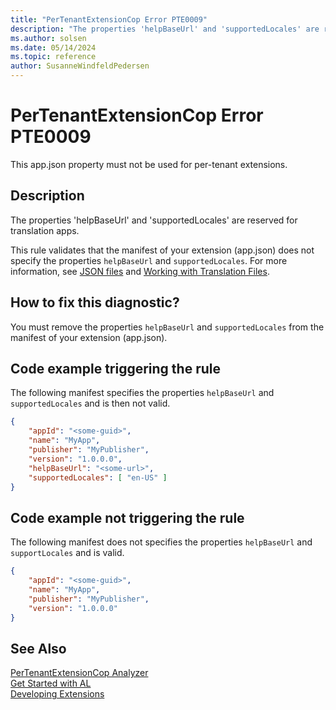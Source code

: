 ```yaml
---
title: "PerTenantExtensionCop Error PTE0009"
description: "The properties 'helpBaseUrl' and 'supportedLocales' are reserved for translation apps."
ms.author: solsen
ms.date: 05/14/2024
ms.topic: reference
author: SusanneWindfeldPedersen
---
```

[//]: # (START>DO_NOT_EDIT)
[//]: # (IMPORTANT:Do not edit any of the content between here and the END>DO_NOT_EDIT.)
[//]: # (Any modifications should be made in the .xml files in the ModernDev repo.)
# PerTenantExtensionCop Error PTE0009
This app.json property must not be used for per-tenant extensions.

## Description
The properties 'helpBaseUrl' and 'supportedLocales' are reserved for translation apps.

[//]: # (IMPORTANT: END>DO_NOT_EDIT)

This rule validates that the manifest of your extension (app.json) does not specify the properties `helpBaseUrl` and `supportedLocales`.
For more information, see [JSON files](../devenv-json-files.md) and [Working with Translation Files](../devenv-work-with-translation-files.md).

## How to fix this diagnostic?

You must remove the properties `helpBaseUrl` and `supportedLocales` from the manifest of your extension (app.json).

## Code example triggering the rule

The following manifest specifies the properties `helpBaseUrl` and `supportedLocales` and is then not valid.

```JSON
{
    "appId": "<some-guid>",
    "name": "MyApp",
    "publisher": "MyPublisher",
    "version": "1.0.0.0",
    "helpBaseUrl": "<some-url>",
    "supportedLocales": [ "en-US" ]
}
```

## Code example not triggering the rule

The following manifest does not specifies the properties `helpBaseUrl` and `supportLocales` and is valid.

```JSON
{
    "appId": "<some-guid>",
    "name": "MyApp",
    "publisher": "MyPublisher",
    "version": "1.0.0.0"
}
```


## See Also  
[PerTenantExtensionCop Analyzer](pertenantextensioncop.md)  
[Get Started with AL](../devenv-get-started.md)  
[Developing Extensions](../devenv-dev-overview.md)  

